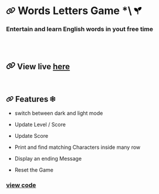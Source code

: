 # <img with="20px" height="20px" src="./link-solid.svg"/> Words Letters Game \*\ <span></span> <img with="20px" height="20px" src="./seedling-solid.svg"/>

### Entertain and learn English words in yout free time

<br>
<br>

## <img with="20px" height="20px" src="./link-solid.svg"/> View live [here](https://beinrain06.github.io/words-letters-game/)

<br>

## <img with="16px" margin-right="0.15rem" height="16px" src="./link-solid.svg"/> Features <span > </span> <img with="16px"  position="relative" left="2rem" height="16px" src="./snowflake-regular.svg"/>

- switch between dark and light mode
  >
- Update Level / Score
  >
- Update Score
  >
- Print and find matching Characters inside many row
  >
- Display an ending Message
  >
- Reset the Game

### [view code](https://github.com/BeinRain06/words-letters-game.git)
